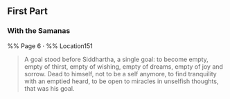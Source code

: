 ## First Part
### With the Samanas
%% Page 6 · %% Location151 
> A goal stood before Siddhartha, a single goal: to become empty, empty of thirst, empty of wishing, empty of dreams, empty of joy and sorrow. Dead to himself, not to be a self anymore, to find tranquility with an emptied heard, to be open to miracles in unselfish thoughts, that was his goal.